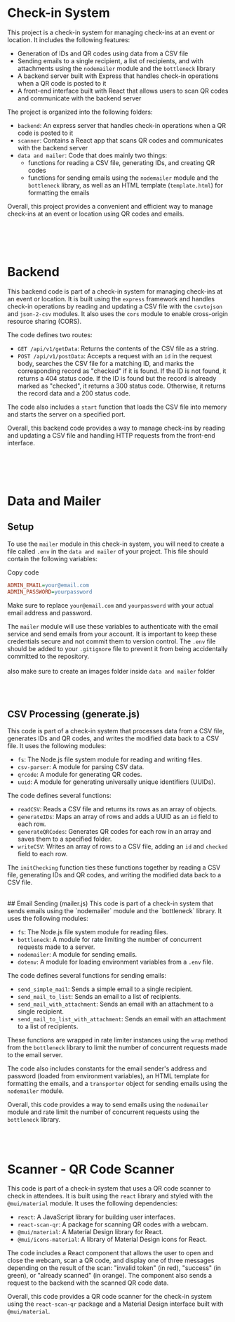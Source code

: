 
Check-in System
===============

This project is a check-in system for managing check-ins at an event or location. It includes the following features:

*   Generation of IDs and QR codes using data from a CSV file
*   Sending emails to a single recipient, a list of recipients, and with attachments using the `nodemailer` module and the `bottleneck` library
*   A backend server built with Express that handles check-in operations when a QR code is posted to it
*   A front-end interface built with React that allows users to scan QR codes and communicate with the backend server

The project is organized into the following folders:

*   `backend`: An express server that handles check-in operations when a QR code is posted to it
*   `scanner`: Contains a React app that scans QR codes and communicates with the backend server
*   `data and mailer`: Code that does mainly two things:
    *   functions for reading a CSV file, generating IDs, and creating QR codes
    *   functions for sending emails using the `nodemailer` module and the `bottleneck` library, as well as an HTML template (`template.html`) for formatting the emails

Overall, this project provides a convenient and efficient way to manage check-ins at an event or location using QR codes and emails.


<!------------------------------------->
<br/><br/>
Backend
=======================

This backend code is part of a check-in system for managing check-ins at an event or location. It is built using the `express` framework and handles check-in operations by reading and updating a CSV file with the `csvtojson` and `json-2-csv` modules. It also uses the `cors` module to enable cross-origin resource sharing (CORS).

The code defines two routes:

*   `GET /api/v1/getData`: Returns the contents of the CSV file as a string.
*   `POST /api/v1/postData`: Accepts a request with an `id` in the request body, searches the CSV file for a matching ID, and marks the corresponding record as "checked" if it is found. If the ID is not found, it returns a 404 status code. If the ID is found but the record is already marked as "checked", it returns a 300 status code. Otherwise, it returns the record data and a 200 status code.

The code also includes a `start` function that loads the CSV file into memory and starts the server on a specified port.

Overall, this backend code provides a way to manage check-ins by reading and updating a CSV file and handling HTTP requests from the front-end interface.

<!------------------------------------->
<br/><br/>
Data and Mailer 
================================

## Setup
To use the `mailer` module in this check-in system, you will need to create a file called `.env` in the `data and mailer` of your project. This file should contain the following variables:

Copy code

```ini
ADMIN_EMAIL=your@email.com
ADMIN_PASSWORD=yourpassword
```

Make sure to replace `your@email.com` and `yourpassword` with your actual email address and password.

The `mailer` module will use these variables to authenticate with the email service and send emails from your account. It is important to keep these credentials secure and not commit them to version control. The `.env` file should be added to your `.gitignore` file to prevent it from being accidentally committed to the repository.<br/><br/>
also make sure to create an images folder inside `data and mailer` folder


<br/><br/>


## CSV Processing (generate.js)
This code is part of a check-in system that processes data from a CSV file, generates IDs and QR codes, and writes the modified data back to a CSV file. It uses the following modules:

*   `fs`: The Node.js file system module for reading and writing files.
*   `csv-parser`: A module for parsing CSV data.
*   `qrcode`: A module for generating QR codes.
*   `uuid`: A module for generating universally unique identifiers (UUIDs).

The code defines several functions:

*   `readCSV`: Reads a CSV file and returns its rows as an array of objects.
*   `generateIDs`: Maps an array of rows and adds a UUID as an `id` field to each row.
*   `generateQRCodes`: Generates QR codes for each row in an array and saves them to a specified folder.
*   `writeCSV`: Writes an array of rows to a CSV file, adding an `id` and `checked` field to each row.

The `initChecking` function ties these functions together by reading a CSV file, generating IDs and QR codes, and writing the modified data back to a CSV file.


<br/>
##  Email Sending (mailer.js)
This code is part of a check-in system that sends emails using the `nodemailer` module and the `bottleneck` library. It uses the following modules:

*   `fs`: The Node.js file system module for reading files.
*   `bottleneck`: A module for rate limiting the number of concurrent requests made to a server.
*   `nodemailer`: A module for sending emails.
*   `dotenv`: A module for loading environment variables from a `.env` file.

The code defines several functions for sending emails:

*   `send_simple_mail`: Sends a simple email to a single recipient.
*   `send_mail_to_list`: Sends an email to a list of recipients.
*   `send_mail_with_attachment`: Sends an email with an attachment to a single recipient.
*   `send_mail_to_list_with_attachment`: Sends an email with an attachment to a list of recipients.

These functions are wrapped in rate limiter instances using the `wrap` method from the `bottleneck` library to limit the number of concurrent requests made to the email server.

The code also includes constants for the email sender's address and password (loaded from environment variables), an HTML template for formatting the emails, and a `transporter` object for sending emails using the `nodemailer` module.

Overall, this code provides a way to send emails using the `nodemailer` module and rate limit the number of concurrent requests using the `bottleneck` library.



<!------------------------------------->
<br/><br/>

Scanner - QR Code Scanner
=========================

This code is part of a check-in system that uses a QR code scanner to check in attendees. It is built using the `react` library and styled with the `@mui/material`  module. It uses the following dependencies:

*   `react`: A JavaScript library for building user interfaces.
*   `react-scan-qr`: A package for scanning QR codes with a webcam.
*   `@mui/material`: A Material Design library for React.
*   `@mui/icons-material`: A library of Material Design icons for React.



The code includes a React component that allows the user to open and close the webcam, scan a QR code, and display one of three messages depending on the result of the scan: "invalid token" (in red), "success" (in green), or "already scanned" (in orange). The component also sends a request to the backend with the scanned QR code data.

Overall, this code provides a QR code scanner for the check-in system using the `react-scan-qr` package and a Material Design interface built with `@mui/material`.